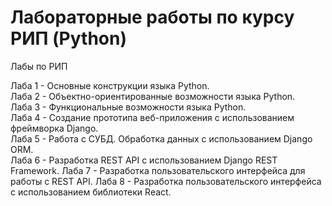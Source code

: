# Лабораторные работы по курсу РИП (Python)

Лабы по РИП


Лаба 1 - Основные конструкции языка Python.  
Лаба 2 - Объектно-ориентированные возможности языка Python.  
Лаба 3 - Функциональные возможности языка Python.  
Лаба 4 - Создание прототипа веб-приложения с использованием фреймворка Django.  
Лаба 5 - Работа с СУБД. Обработка данных с использованием Django ORM.  
Лаба 6 - Разработка REST API с использованием Django REST Framework.
Лаба 7 - Разработка пользовательского интерфейса для работы с REST API.
Лаба 8 - Разработка пользовательского интерфейса с использованием библиотеки React.
